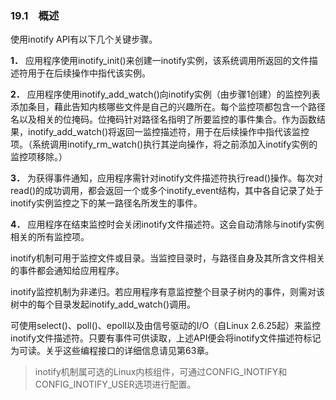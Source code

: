### 19.1　概述

使用inotify API有以下几个关键步骤。

**1．** 应用程序使用inotify_init()来创建一inotify实例，该系统调用所返回的文件描述符用于在后续操作中指代该实例。

**2．** 应用程序使用inotify_add_watch()向inotify实例（由步骤1创建）的监控列表添加条目，藉此告知内核哪些文件是自己的兴趣所在。每个监控项都包含一个路径名以及相关的位掩码。位掩码针对路径名指明了所要监控的事件集合。作为函数结果，inotify_add_watch()将返回一监控描述符，用于在后续操作中指代该监控项。（系统调用inotify_rm_watch()执行其逆向操作，将之前添加入inotify实例的监控项移除。）

**3．** 为获得事件通知，应用程序需针对inotify文件描述符执行read()操作。每次对read()的成功调用，都会返回一个或多个inotify_event结构，其中各自记录了处于inotify实例监控之下的某一路径名所发生的事件。

**4．** 应用程序在结束监控时会关闭inotify文件描述符。这会自动清除与inotify实例相关的所有监控项。

inotify机制可用于监控文件或目录。当监控目录时，与路径自身及其所含文件相关的事件都会通知给应用程序。

inotify监控机制为非递归。若应用程序有意监控整个目录子树内的事件，则需对该树中的每个目录发起inotify_add_watch()调用。

可使用select()、poll()、epoll以及由信号驱动的I/O（自Linux 2.6.25起）来监控inotify文件描述符。只要有事件可供读取，上述API便会将inotify文件描述符标记为可读。关乎这些编程接口的详细信息请见第63章。

> inotify机制属可选的Linux内核组件，可通过CONFIG_INOTIFY和CONFIG_INOTIFY_USER选项进行配置。

